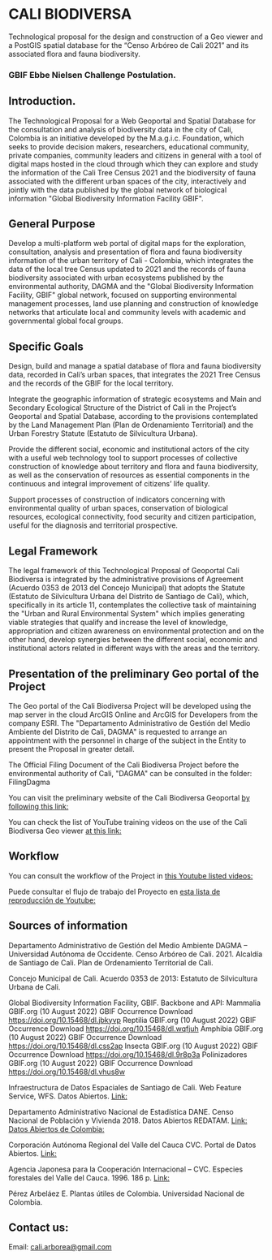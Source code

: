 # CALI BIODIVERSA

Technological proposal for the design and construction of a Geo viewer and a PostGIS spatial database for the “Censo Arbóreo de Cali 2021” and its associated flora and fauna biodiversity. 

### GBIF Ebbe Nielsen Challenge Postulation.

## Introduction.

The Technological Proposal for a Web Geoportal and Spatial Database for the consultation and analysis of biodiversity data in the city of Cali, Colombia is an initiative developed by the M.a.g.i.c. Foundation, which seeks to provide decision makers, researchers, educational community, private companies, community leaders and citizens in general with a tool of digital maps hosted in the cloud through which they can explore and study the information of the Cali Tree Census 2021 and the biodiversity of fauna associated with the different urban spaces of the city, interactively and jointly with the data published by the global network of biological information "Global Biodiversity Information Facility GBIF".

## General Purpose

Develop a multi-platform web portal of digital maps for the exploration, consultation, analysis and presentation of flora and fauna biodiversity information of the urban territory of Cali - Colombia, which integrates the data of the local tree Census updated to 2021 and the records of fauna biodiversity associated with urban ecosystems published by the environmental authority, DAGMA and the "Global Biodiversity Information Facility, GBIF" global network, focused on supporting environmental management processes, land use planning and construction of knowledge networks that articulate local and community levels with academic and governmental global focal groups.

## Specific Goals

Design, build and manage a spatial database of flora and fauna biodiversity data, recorded in Cali’s urban spaces, that integrates the  2021 Tree Census and the records of the GBIF for the local territory.

Integrate the geographic information of strategic ecosystems and Main and Secondary Ecological Structure of the District of Cali in the Project’s Geoportal and Spatial Database, according to the provisions contemplated by the Land Management Plan (Plan de Ordenamiento Territorial) and the Urban Forestry Statute (Estatuto de Silvicultura Urbana).

Provide the different social, economic and institutional actors of the city with a useful web technology tool to support processes of collective construction of knowledge about territory and flora and fauna biodiversity, as well as the conservation of resources as essential components in the continuous and integral improvement of  citizens’ life quality.

Support processes of construction of indicators concerning with environmental quality of urban spaces, conservation of biological resources, ecological connectivity, food security and citizen participation, useful for the diagnosis and territorial prospective.

## Legal Framework

The legal framework of this Technological Proposal of Geoportal Cali Biodiversa is integrated by the administrative provisions of Agreement (Acuerdo 0353 de 2013 del Concejo Municipal) that adopts the Statute  (Estatuto de Silvicultura Urbana del Distrito de Santiago de Cali), which, specifically in its article 11, contemplates the collective task of maintaining the "Urban and Rural Environmental System" which implies generating viable strategies that qualify and increase the level of knowledge, appropriation and citizen awareness on environmental protection and on the other hand, develop synergies between the different social, economic and institutional actors related in different ways with the areas and the territory.

## Presentation of the preliminary Geo portal of the Project

The Geo portal of the Cali Biodiversa Project will be developed using the map server in the cloud ArcGIS Online and ArcGIS for Developers from the company ESRI. The "Departamento Administrativo de Gestión del Medio Ambiente del Distrito de Cali, DAGMA" is requested to arrange an appointment with the personnel in charge of the subject in the Entity to present the Proposal in greater detail.

The Official Filing Document of the Cali Biodiversa Project before the environmental authority of Cali, "DAGMA" can be consulted in the folder: FilingDagma

You can visit the preliminary website of the Cali Biodiversa Geoportal [by following this link:](https://cali-arborea.maps.arcgis.com/apps/webappviewer/index.html?id=2208706b41a646da9fc315fa9e6734ff)

You can check the list of YouTube training videos on the use of the Cali Biodiversa Geo viewer [at this link:](https://www.youtube.com/watch?v=uOZmr6Vt6hc&list=PLh3FPqv2vgPpYf4Or--Xy2GwZizXva6_u)

## Workflow

You can consult the workflow of the Project in [this Youtube listed videos:](https://www.youtube.com/watch?v=wnkBqRDgJFo&list=PLh3FPqv2vgPqe7trwYlheOY6FzW_DMoPs)

Puede consultar el flujo de trabajo del Proyecto en [esta lista de reproducción de Youtube:](https://www.youtube.com/watch?v=onp59TE2uX4&list=PLh3FPqv2vgPotpxBLGdldLRgjHpX6rgx8)

## Sources of information

Departamento Administrativo de Gestión del Medio Ambiente DAGMA – Universidad Autónoma de Occidente. Censo Arbóreo de Cali. 2021.
Alcaldía de Santiago de Cali. Plan de Ordenamiento Territorial de Cali. 

Concejo Municipal de Cali. Acuerdo 0353 de 2013: Estatuto de Silvicultura Urbana de Cali.

Global Biodiversity Information Facility, GBIF. Backbone and API:
Mammalia
GBIF.org (10 August 2022) GBIF Occurrence Download  https://doi.org/10.15468/dl.jbkyvp
Reptilia
GBIF.org (10 August 2022) GBIF Occurrence Download  https://doi.org/10.15468/dl.wqfjuh
Amphibia
GBIF.org (10 August 2022) GBIF Occurrence Download  https://doi.org/10.15468/dl.css2ap
Insecta
GBIF.org (10 August 2022) GBIF Occurrence Download  https://doi.org/10.15468/dl.9r8p3a
Polinizadores
GBIF.org (10 August 2022) GBIF Occurrence Download  https://doi.org/10.15468/dl.vhus8w

Infraestructura de Datos Espaciales de Santiago de Cali. Web Feature Service, WFS. Datos Abiertos. [Link:](https://www.cali.gov.co/planeacion/publicaciones/3560/idesc/)

Departamento Administrativo Nacional de Estadística DANE. Censo Nacional de Población y Vivienda 2018. Datos Abiertos REDATAM. [Link:](http://systema59.dane.gov.co/bincol/RpWebEngine.exe/Portal?BASE=CNPVBASE4V2&lang=esp) [Datos Abiertos de Colombia:](https://www.datos.gov.co/)

Corporación Autónoma Regional del Valle del Cauca CVC. Portal de Datos Abiertos. [Link:](https://geo.cvc.gov.co/portal/apps/sites/#/portal-geocvc)

Agencia Japonesa para la Cooperación Internacional – CVC. Especies forestales del Valle del Cauca. 1996. 186 p. [Link:](https://ecopedia.cvc.gov.co/biodiversidad/flora/kun-especies-forestales-del-valle-del-cauca)

Pérez Arbeláez E. Plantas útiles de Colombia. Universidad Nacional de Colombia.

## Contact us:

Email: cali.arborea@gmail.com















